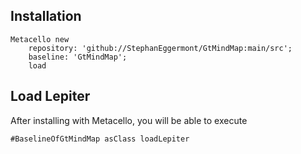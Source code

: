 
## Installation

```st
Metacello new
	repository: 'github://StephanEggermont/GtMindMap:main/src';
	baseline: 'GtMindMap';
	load
```

## Load Lepiter

After installing with Metacello, you will be able to execute

```
#BaselineOfGtMindMap asClass loadLepiter
```
